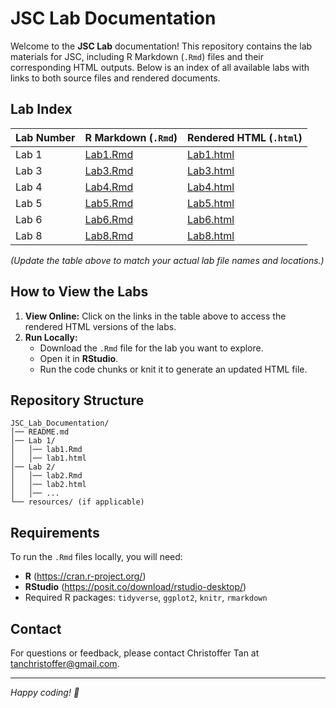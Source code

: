 # JSC Lab Documentation

Welcome to the **JSC Lab** documentation! This repository contains the lab materials for JSC, including R Markdown (`.Rmd`) files and their corresponding HTML outputs. Below is an index of all available labs with links to both source files and rendered documents.

## Lab Index

| Lab Number | R Markdown (`.Rmd`) | Rendered HTML (`.html`) |
|------------|---------------------|-------------------------|
| Lab 1 | [Lab1.Rmd](Lab%201/lab01-hello-R.Rmd) | [Lab1.html](Lab%201/lab01-hello-R.html) |
| Lab 3 | [Lab3.Rmd](labs/Lab3.Rmd) | [Lab3.html](labs/Lab3.html) |
| Lab 4 | [Lab4.Rmd](Lab%204/04-lab-dataviz.Rmd) | [Lab4.html](Lab%204/04-lab-dataviz.html) |
| Lab 5 | [Lab5.Rmd](Lab%205/lab05-wrangling-gam.Rmd) | [Lab5.html](Lab%205/lab05-wrangling-gam.html) |
| Lab 6 | [Lab6.Rmd](Lab%206/06-lab.Rmd) | [Lab6.html](Lab%206/06-lab.html) |
| Lab 8 | [Lab8.Rmd](Lab%208/08lab-text-mining.Rmd) | [Lab8.html](Lab%208/08lab-text-mining.html) |

*(Update the table above to match your actual lab file names and locations.)*

## How to View the Labs

1. **View Online:** Click on the links in the table above to access the rendered HTML versions of the labs.
2. **Run Locally:**
   - Download the `.Rmd` file for the lab you want to explore.
   - Open it in **RStudio**.
   - Run the code chunks or knit it to generate an updated HTML file.

## Repository Structure

```
JSC_Lab_Documentation/
│── README.md
│── Lab 1/
│   │── lab1.Rmd
│   │── lab1.html
│── Lab 2/
│   │── lab2.Rmd
│   │── lab2.html
│   │── ...
└── resources/ (if applicable)
```

## Requirements
To run the `.Rmd` files locally, you will need:
- **R** (https://cran.r-project.org/)
- **RStudio** (https://posit.co/download/rstudio-desktop/)
- Required R packages: `tidyverse`, `ggplot2`, `knitr`, `rmarkdown`

## Contact
For questions or feedback, please contact Christoffer Tan at tanchristoffer@gmail.com.

---
*Happy coding! 🎯*
